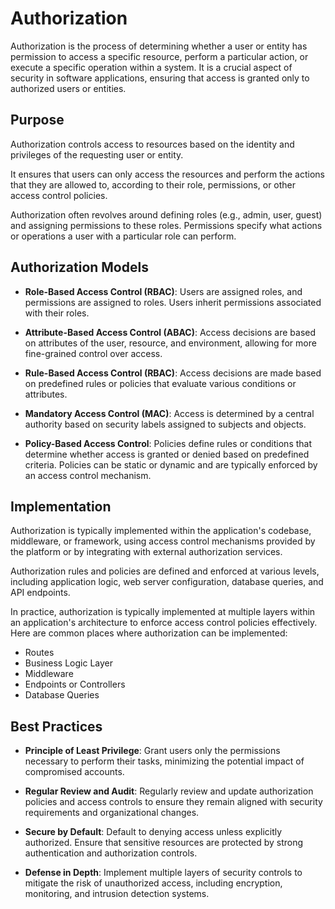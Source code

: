 # Authorization

Authorization is the process of determining whether a user or entity has permission to access a specific resource, perform a particular action, or execute a specific operation within a system. It is a crucial aspect of security in software applications, ensuring that access is granted only to authorized users or entities.

## Purpose

Authorization controls access to resources based on the identity and privileges of the requesting user or entity.

It ensures that users can only access the resources and perform the actions that they are allowed to, according to their role, permissions, or other access control policies.

Authorization often revolves around defining roles (e.g., admin, user, guest) and assigning permissions to these roles. Permissions specify what actions or operations a user with a particular role can perform.

## Authorization Models

-   **Role-Based Access Control (RBAC)**: Users are assigned roles, and permissions are assigned to roles. Users inherit permissions associated with their roles.

-   **Attribute-Based Access Control (ABAC)**: Access decisions are based on attributes of the user, resource, and environment, allowing for more fine-grained control over access.

-   **Rule-Based Access Control (RBAC)**: Access decisions are made based on predefined rules or policies that evaluate various conditions or attributes.

-   **Mandatory Access Control (MAC)**: Access is determined by a central authority based on security labels assigned to subjects and objects.

-   **Policy-Based Access Control**: Policies define rules or conditions that determine whether access is granted or denied based on predefined criteria. Policies can be static or dynamic and are typically enforced by an access control mechanism.

## Implementation

Authorization is typically implemented within the application's codebase, middleware, or framework, using access control mechanisms provided by the platform or by integrating with external authorization services.

Authorization rules and policies are defined and enforced at various levels, including application logic, web server configuration, database queries, and API endpoints.

In practice, authorization is typically implemented at multiple layers within an application's architecture to enforce access control policies effectively. Here are common places where authorization can be implemented:

-   Routes
-   Business Logic Layer
-   Middleware
-   Endpoints or Controllers
-   Database Queries

## Best Practices

-   **Principle of Least Privilege**: Grant users only the permissions necessary to perform their tasks, minimizing the potential impact of compromised accounts.

-   **Regular Review and Audit**: Regularly review and update authorization policies and access controls to ensure they remain aligned with security requirements and organizational changes.

-   **Secure by Default**: Default to denying access unless explicitly authorized. Ensure that sensitive resources are protected by strong authentication and authorization controls.

-   **Defense in Depth**: Implement multiple layers of security controls to mitigate the risk of unauthorized access, including encryption, monitoring, and intrusion detection systems.
